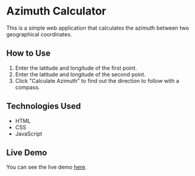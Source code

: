 # Azimuth Calculator

This is a simple web application that calculates the azimuth between two geographical coordinates.

## How to Use

1. Enter the latitude and longitude of the first point.
2. Enter the latitude and longitude of the second point.
3. Click "Calculate Azimuth" to find out the direction to follow with a compass.

## Technologies Used

- HTML
- CSS
- JavaScript

## Live Demo

You can see the live demo [here](https://tuo-nome-utente.github.io/azimuth-calculator/).
